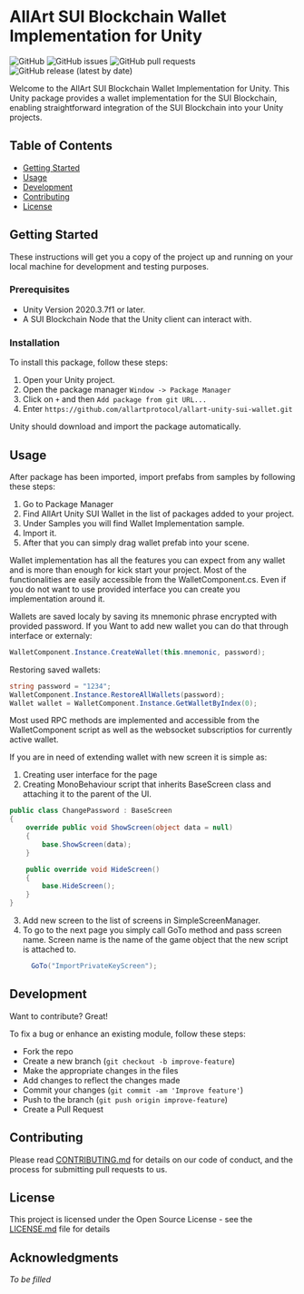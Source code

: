 # AllArt SUI Blockchain Wallet Implementation for Unity

![GitHub](https://img.shields.io/github/license/allartprotocol/allart-unity-sui-wallet)
![GitHub issues](https://img.shields.io/github/issues-raw/allartprotocol/allart-unity-sui-wallet)
![GitHub pull requests](https://img.shields.io/github/issues-pr/allartprotocol/allart-unity-sui-wallet)
![GitHub release (latest by date)](https://img.shields.io/github/v/release/allartprotocol/allart-unity-sui-wallet)

Welcome to the AllArt SUI Blockchain Wallet Implementation for Unity. This Unity package provides a wallet implementation for the SUI Blockchain, enabling straightforward integration of the SUI Blockchain into your Unity projects.

## Table of Contents

- [Getting Started](#getting-started)
- [Usage](#usage)
- [Development](#development)
- [Contributing](#contributing)
- [License](#license)

## Getting Started

These instructions will get you a copy of the project up and running on your local machine for development and testing purposes.

### Prerequisites

- Unity Version 2020.3.7f1 or later.
- A SUI Blockchain Node that the Unity client can interact with.

### Installation

To install this package, follow these steps:

1. Open your Unity project.
2. Open the package manager `Window -> Package Manager`
3. Click on `+` and then `Add package from git URL...`
4. Enter `https://github.com/allartprotocol/allart-unity-sui-wallet.git`

Unity should download and import the package automatically.

## Usage

After package has been imported, import prefabs from samples by following these steps:

1. Go to Package Manager
2. Find AllArt Unity SUI Wallet in the list of packages added to your project.
3. Under Samples you will find Wallet Implementation sample.
4. Import it.
5. After that you can simply drag wallet prefab into your scene.

Wallet implementation has all the features you can expect from any wallet and is more than enough for kick start your project.
Most of the functionalities are easily accessible from the WalletComponent.cs. Even if you do not want to use provided interface you can create you implementation around it.

Wallets are saved localy by saving its mnemonic phrase encrypted with provided password. If you Want to add new wallet you can do that through interface or externaly:

```c#
WalletComponent.Instance.CreateWallet(this.mnemonic, password);

```

Restoring saved wallets:

```c#
string password = "1234";
WalletComponent.Instance.RestoreAllWallets(password);
Wallet wallet = WalletComponent.Instance.GetWalletByIndex(0);
```
Most used RPC methods are implemented and accessible from the WalletComponent script as well as the websocket subscriptios for currently active wallet.

If you are in need of extending wallet with new screen it is simple as:

1. Creating user interface for the page
2. Creating MonoBehaviour script that inherits BaseScreen class and attaching it to the parent of the UI.

```c#
public class ChangePassword : BaseScreen
{
    override public void ShowScreen(object data = null)
    {
        base.ShowScreen(data);
    }

    public override void HideScreen()
    {
        base.HideScreen();
    }
}
```
   
3. Add new screen to the list of screens in SimpleScreenManager.
4. To go to the next page you simply call GoTo method and pass screen name. Screen name is the name of the game object that the new script is attached to.
   ```c#
     GoTo("ImportPrivateKeyScreen");
   ```



## Development

Want to contribute? Great!

To fix a bug or enhance an existing module, follow these steps:

- Fork the repo
- Create a new branch (`git checkout -b improve-feature`)
- Make the appropriate changes in the files
- Add changes to reflect the changes made
- Commit your changes (`git commit -am 'Improve feature'`)
- Push to the branch (`git push origin improve-feature`)
- Create a Pull Request

## Contributing

Please read [CONTRIBUTING.md](CONTRIBUTING.md) for details on our code of conduct, and the process for submitting pull requests to us.

## License

This project is licensed under the Open Source License - see the [LICENSE.md](LICENSE.md) file for details

## Acknowledgments

_To be filled_
